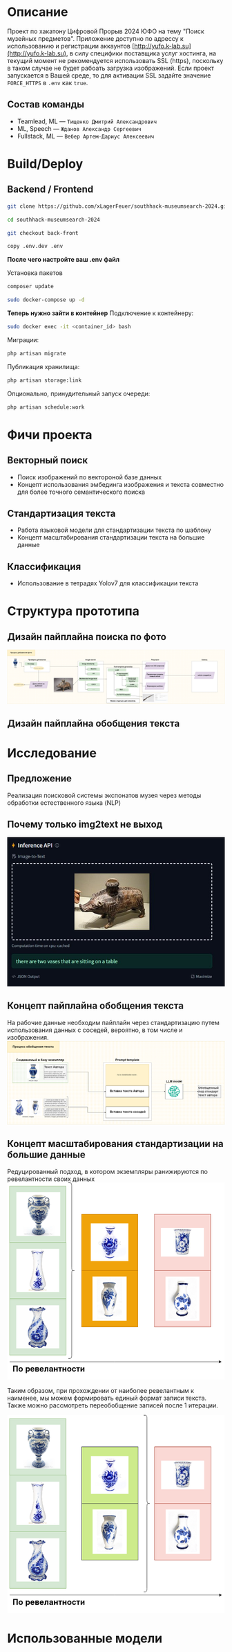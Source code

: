 # Описание

Проект по хакатону Цифровой Прорыв 2024 ЮФО на тему "Поиск музейных предметов". Приложение доступно по адрессу к использованию и регистрации аккаунтов [http://yufo.k-lab.su](http://yufo.k-lab.su), в силу специфики поставщика услуг хостинга, на текущий момент не рекомендуется использовать SSL (https), поскольку в таком случае не будет рабоать загрузка изображений. Если проект запускается в Вашей среде, то для активации SSL задайте значение `FORCE_HTTPS` в `.env` как `true`.

## Состав команды

- Teamlead, ML — `Тищенко Дмитрий Александрович`
- ML, Speech — `Жданов Александр Сергеевич`
- Fullstack, ML — `Вебер Артем-Дариус Алексеевич`

# Build/Deploy

<!-- TODO: Дариусу расписать -->
## Backend / Frontend
```bash
git clone https://github.com/xLagerFeuer/southhack-museumsearch-2024.git
```

```bash
cd southhack-museumsearch-2024
```

```bash
git checkout back-front
```

```bash
copy .env.dev .env
```

**После чего настройте ваш .env файл**

Установка пакетов
```bash
composer update
```

```bash
sudo docker-compose up -d
```

**Теперь нужно зайти в контейнер**
Подключение к контейнеру:
```bash
sudo docker exec -it <container_id> bash
```

Миграции:
```bash
php artisan migrate
```

Публикация хранилища:
```bash
php artisan storage:link
```

Опционально, принудительный запуск очереди:
```bash
php artisan schedule:work
```

# Фичи проекта

## Векторный поиск

- Поиск изображений по вектороной базе данных
- Концепт использования эмбединга изображения и текста совместно для более точного семантического поиска

## Стандартизация текста

- Работа языковой модели для стандартизации текста по шаблону
- Концепт масштабирования стандартизации текста на большие данные

## Классификация

- Использование в тетрадях Yolov7 для классификации текста
<!-- TODO: уточнить -->

# Структура прототипа

## Дизайн пайплайна поиска по фото

![design photo search pipeline](docs/assets/hack-cp-2024-apri-search-pipeline.drawio.png)

## Дизайн пайплайна обобщения текста
<!-- TODO: добавить -->

# Исследование

## Предложение

Реализация поисковой системы экспонатов музея через методы обработки естественного языка (NLP)

## Почему только img2text не выход

![etrusk kaban meme](docs/assets/etrusk_kaban.png)

## Концепт пайплайна обобщения текста

На рабочие данные необходим пайплайн через стандартизацию путем использования данных с соседей, вероятно, в том числе и изображения.
![concept image text generalization](docs/assets/hack-cp-2024-april-generalize.drawio.png)

## Концепт масштабирования стандартизации на большие данные

Редуцированный подход, в котором экземпляры ранижируются по ревелантности своих данных
![concept scaling text gen., part 1](docs/assets/hack-cp-2024-april-scale-standartization-concept_1.drawio.png)

Таким образом, при прохождении от наиболее ревелантным к наименее, мы можем формировать единый формат записи текста. Также можно рассмотреть переобобщение записей после 1 итерации.

![concept scalint text gen., part 2](docs/assets/hack-cp-2024-april-scale-standartization-concept_2.drawio.png)

# Использованные модели
<!-- TODO: добавить ссылки на модели -->
